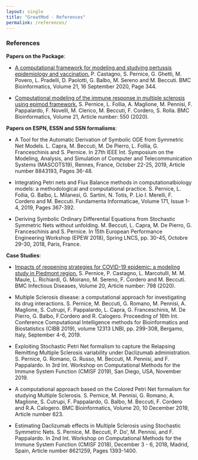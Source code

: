 ```yaml
---
layout: single
title: "GreatMod - References"
permalink: /references/
---
```


### References

**Papers on the Package**:

* [A computational framework for modeling and studying pertussis epidemiology and vaccination.](https://bmcbioinformatics.biomedcentral.com/articles/10.1186/s12859-020-03648-6) P. Castagno, S. Pernice, G. Ghetti, M. Povero, L. Pradelli, D. Paolotti, G. Balbo, M. Sereno and M. Beccuti. BMC Bioinformatics, Volume 21, 16 September 2020, Page 344.

* [Computational modeling of the immune response in multiple sclerosis using epimod framework.](https://bmcbioinformatics.biomedcentral.com/articles/10.1186/s12859-020-03823-9) S. Pernice, L. Follia, A. Maglione, M. Pennisi, F. Pappalardo, F. Novelli, M. Clerico, M. Beccuti, F. Cordero, S. Rolla.  BMC Bioinformatics, Volume 21, Article number: 550 (2020).

**Papers on  ESPN, ESSN and SSN formalisms**:

* A Tool for the Automatic Derivation of Symbolic ODE from Symmetric Net Models. L. Capra, M. Beccuti, M. De Pierro, L. Follia, G. Franceschinis and S. Pernice.  In 27th IEEE Int. Symposium on the Modeling, Analysis, and Simulation of Computer and Telecommunication Systems (MASCOTS19), Rennes, France, October 22-25, 2019, Article number 8843193, Pages 36-48.

* Integrating Petri nets and Flux Balance methods in computationalbiology models: a methodological and computational practice. S. Pernice, L. Follia, G. Balbo, L. Milanesi, G. Sartini, N. Totis, P. Lio I. Merelli, F. Cordero and M. Beccuti. Fundamenta Informaticae, Volume 171, Issue 1-4, 2019, Pages 367-392.

* Deriving Symbolic Ordinary Differential Equations from Stochastic Symmetric Nets without unfolding. M. Beccuti, L. Capra, M. De Pierro, G. Franceschinis and S. Pernice. In 15th European Performance Engineering Workshop (EPEW 2018), Spring LNCS, pp. 30-45, Octobre 29-30, 2018, Paris, France.

**Case Studies**:

* [Impacts of reopening strategies for COVID-19 epidemic: a modeling study in Piedmont region.](https://bmcinfectdis.biomedcentral.com/articles/10.1186/s12879-020-05490-w) S. Pernice, P. Castagno, L. Marcotulli, M. M. Maule, L. Richiardi, G. Moirano, M. Sereno, F. Cordero and M. Beccuti. BMC Infectious Diseases, Volume 20, Article number: 798 (2020).

* Multiple Sclerosis disease: a computational approach for investigating its drug interactions. S. Pernice, M. Beccuti, G. Romano, M. Pennisi, A. Maglione, S. Cutrupi, F. Pappalardo, L. Capra, G. Franceschinis, M. De Pierro, G. Balbo, F.Cordero and R. Calogero. Proceeding of 16th Int. Conference Computational Intelligence methods for Bioinformatics and Biostatistics (CIBB 2019), volume 12313 LNBI, pp. 299-308, Bergamo, Italy, September 4-6, 2019.

* Exploiting Stochastic Petri Net formalism to capture the Relapsing Remitting Multiple Sclerosis variability under Daclizumab administration. S. Pernice, G. Romano, G. Russo, M. Beccuti, M. Pennisi, and F. Pappalardo. In 3rd Int. Workshop on Computational Methods for the Immune System Function (CMISF 2019), San Diego, USA, November 2019.

* A computational approach based on the Colored Petri Net formalism for studying Multiple Sclerosis. S. Pernice, M. Pennisi, G. Romano, A. Maglione, S. Cutrupi, F. Pappalardo, G. Balbo, M. Beccuti, F. Cordero and R.A. Calogero. BMC Bioinformatics, Volume 20, 10 December 2019, Article number 623.

* Estimating Daclizumab effects in Multiple Sclerosis using Stochastic Symmetric Nets. S. Pernice, M. Beccuti, P. Do', M. Pennisi, and F. Pappalardo. In 2nd Int. Workshop on Computational Methods for the Immune System Function (CMISF 2018), December 3 - 6, 2018, Madrid, Spain, Article number 8621259, Pages 1393-1400.

